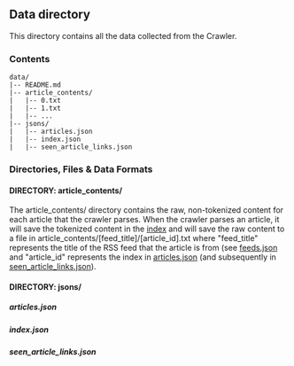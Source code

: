 ## Data directory

This directory contains all the data collected from the Crawler.

### Contents

    data/
    |-- README.md
    |-- article_contents/
    |   |-- 0.txt
    |   |-- 1.txt
    |   |-- ... 
    |-- jsons/
    |   |-- articles.json
    |   |-- index.json
    |   |-- seen_article_links.json

### Directories, Files & Data Formats

#### DIRECTORY: article_contents/

The article_contents/ directory contains the raw, non-tokenized content for each article that the crawler parses. When the crawler parses an article, it will save the tokenized content in the [index](#####index.json) and will save the raw content to a file in article_contents/[feed_title]/[article_id].txt where "feed_title" represents the title of the RSS feed that the article is from (see [feeds.json](../rss_feed/feeds.json) and "article_id" represents the index in [articles.json](jsons/articles.json) (and subsequently in [seen_article_links.json](jsons/seen_article_links.json)).  

#### DIRECTORY: jsons/

##### articles.json

##### index.json

##### seen_article_links.json
